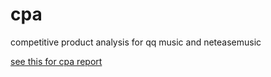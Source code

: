 # cpa
competitive product analysis for qq music and neteasemusic


[see this for cpa report](https://github.com/santiweide/cpa/blob/master/cpa1.2.md)
